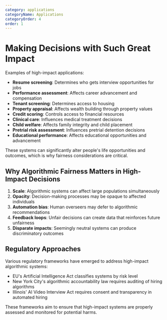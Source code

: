 ```yaml
---
category: applications
categoryName: Applications
categoryOrder: 4
order: 1
---
```


# Making Decisions with Such Great Impact

Examples of high-impact applications:

- **Resume screening**: Determines who gets interview opportunities for jobs
- **Performance assessment**: Affects career advancement and compensation
- **Tenant screening**: Determines access to housing
- **Property appraisal**: Affects wealth building through property values
- **Credit scoring**: Controls access to financial resources
- **Clinical care**: Influences medical treatment decisions
- **Child welfare**: Affects family integrity and child placement
- **Pretrial risk assessment**: Influences pretrial detention decisions
- **Educational performance**: Affects educational opportunities and advancement

These systems can significantly alter people's life opportunities and outcomes, which is why fairness considerations are critical.

## Why Algorithmic Fairness Matters in High-Impact Decisions

1. **Scale**: Algorithmic systems can affect large populations simultaneously
2. **Opacity**: Decision-making processes may be opaque to affected individuals
3. **Automation bias**: Human overseers may defer to algorithmic recommendations
4. **Feedback loops**: Unfair decisions can create data that reinforces future unfairness
5. **Disparate impacts**: Seemingly neutral systems can produce discriminatory outcomes

## Regulatory Approaches

Various regulatory frameworks have emerged to address high-impact algorithmic systems:

- EU's Artificial Intelligence Act classifies systems by risk level
- New York City's algorithmic accountability law requires auditing of hiring algorithms
- Illinois' AI Video Interview Act requires consent and transparency in automated hiring

These frameworks aim to ensure that high-impact systems are properly assessed and monitored for potential harms.
